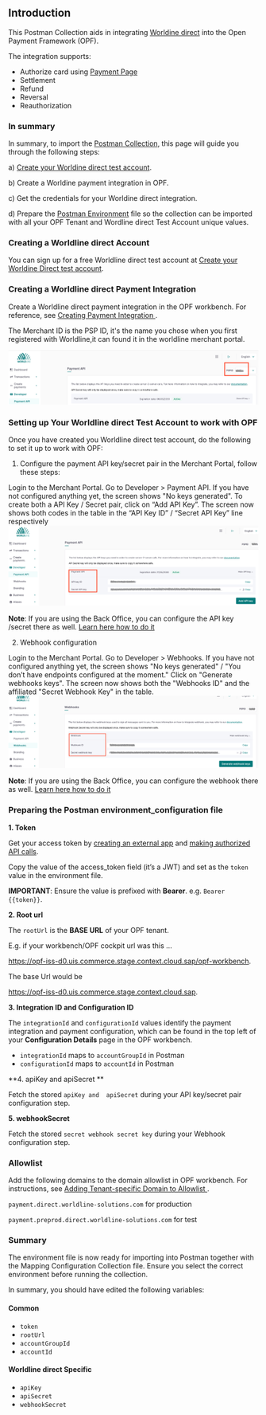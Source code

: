 ## Introduction ##
This Postman Collection aids in integrating [Worldine direct](https://docs.direct.worldline-solutions.com/en/index) into the Open Payment Framework (OPF).

The integration supports:

* Authorize card using [Payment Page](https://docs.direct.worldline-solutions.com/en/integration/basic-integration-methods/hosted-checkout-page)
* Settlement
* Refund
* Reversal
* Reauthorization


### In summary ###
In summary, to import the [Postman Collection](mapping_configuration.json), this page will guide you through the following steps:

a) [Create your Worldine direct test account](https://docs.direct.worldline-solutions.com/en/getting-started/#step-1).

b) Create a Worldine payment integration in OPF.

c) Get the credentials for your Worldine direct integration.

d) Prepare the [Postman Environment](environment_configuration.json) file so the collection can be imported with all your OPF Tenant and Wordline direct Test Account unique values. 

### Creating a Worldline direct Account ###
You can sign up for a free Worldline direct test account at [Create your Worldine Direct test account](https://docs.direct.worldline-solutions.com/en/getting-started/#step-1).


### Creating a Worldline direct Payment Integration ###
Create a Worldline direct payment integration in the OPF workbench. For reference, see [Creating Payment Integration
](https://help.sap.com/docs/OPEN_PAYMENT_FRAMEWORK/3580ff1b17144b8780c055bbb7c2bed3/20a64f954df1425391757759011e7e6b.html).

The Merchant ID is the PSP ID, it's the name you chose when you first registered with Worldline,it can found it in the worldline merchant portal.

![](../images/worldline_merchantId.png)


### Setting up Your Worldline direct Test Account to work with OPF ###
Once you have created you Worldline direct test account, do the following to set it up to work with OPF:

1. Configure the payment API key/secret pair in the Merchant Portal, follow these steps:

Login to the Merchant Portal. Go to Developer > Payment API.
If you have not configured anything yet, the screen shows "No keys generated". To create both a API Key / Secret pair, click on “Add API Key”. The screen now shows both codes in the table in the “API Key ID” / “Secret API Key” line respectively
   ![](../images/worldline_apiKey.png)

**Note**:
If you are using the Back Office, you can configure the API key /secret there as well. [Learn here how to do it](https://docs.direct.worldline-solutions.com/en/design-and-test-tools/applications/back-office#configureapikeyandapisecret)

2. Webhook configuration

Login to the Merchant Portal. Go to Developer > Webhooks.
If you have not configured anything yet, the screen shows "No keys generated" / "You don’t have endpoints configured at the moment."
Click on "Generate webhooks keys". The screen now shows both the "Webhooks ID" and the affiliated "Secret Webhook Key" in the table.
   ![](../images/worldline_webhook.png)

**Note**:
If you are using the Back Office, you can configure the webhook there as well. [Learn here how to do it](https://docs.direct.worldline-solutions.com/en/design-and-test-tools/applications/back-office#webhooksconfiguration)


### Preparing the Postman environment_configuration file ###

**1. Token**

Get your access token by [creating an external app](https://help.sap.com/docs/OPEN_PAYMENT_FRAMEWORK/8ccca5bb539a49258e924b467ee4e1c2/d927d21974fe4b368e063f72733bf0fe.html) and [making authorized API calls](https://help.sap.com/docs/OPEN_PAYMENT_FRAMEWORK/8ccca5bb539a49258e924b467ee4e1c2/40c792e66e2942209dc853a43533d78d.html).

Copy the value of the access_token field (it’s a JWT) and set as the ``token`` value in the environment file.

**IMPORTANT**: Ensure the value is prefixed with **Bearer**. e.g. ``Bearer {{token}}``.

**2. Root url**

The ``rootUrl`` is the **BASE URL** of your OPF tenant.

E.g. if your workbench/OPF cockpit url was this …

<https://opf-iss-d0.uis.commerce.stage.context.cloud.sap/opf-workbench>.

The base Url would be

https://opf-iss-d0.uis.commerce.stage.context.cloud.sap.


**3. Integration ID and Configuration ID**

The ``integrationId`` and ``configurationId`` values identify the payment integration and payment configuration, which can be found in the top left of your **Configuration Details** page in the OPF workbench.

* ``integrationId`` maps to ``accountGroupId`` in Postman
* ``configurationId`` maps to ``accountId`` in Postman

**4. apiKey and  apiSecret **

Fetch the stored ``apiKey and  apiSecret`` during your API key/secret pair configuration step.

**5. webhookSecret**

Fetch the stored ``secret webhook secret key`` during your Webhook configuration step.



### Allowlist
Add the following domains to the domain allowlist in OPF workbench. For instructions, see [Adding Tenant-specific Domain to Allowlist
](https://help.sap.com/docs/OPEN_PAYMENT_FRAMEWORK/3580ff1b17144b8780c055bbb7c2bed3/a6836485b4494cfaad4033b4ee7a9c64.html).


``payment.direct.worldline-solutions.com`` for production

``payment.preprod.direct.worldline-solutions.com`` for test


### Summary

The environment file is now ready for importing into Postman together with the Mapping Configuration Collection file. Ensure you select the correct environment before running the collection.

In summary, you should have edited the following variables: 

#### Common
- ``token``
- ``rootUrl``
- ``accountGroupId``
- ``accountId`` 

#### Worldline direct Specific
- ``apiKey``
- ``apiSecret``
- ``webhookSecret`` 
  

